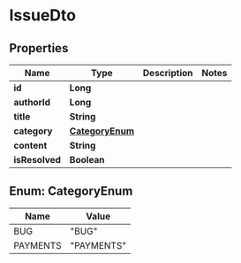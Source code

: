 

# IssueDto


## Properties

Name | Type | Description | Notes
------------ | ------------- | ------------- | -------------
**id** | **Long** |  | 
**authorId** | **Long** |  | 
**title** | **String** |  | 
**category** | [**CategoryEnum**](#CategoryEnum) |  | 
**content** | **String** |  | 
**isResolved** | **Boolean** |  | 



## Enum: CategoryEnum

Name | Value
---- | -----
BUG | &quot;BUG&quot;
PAYMENTS | &quot;PAYMENTS&quot;



